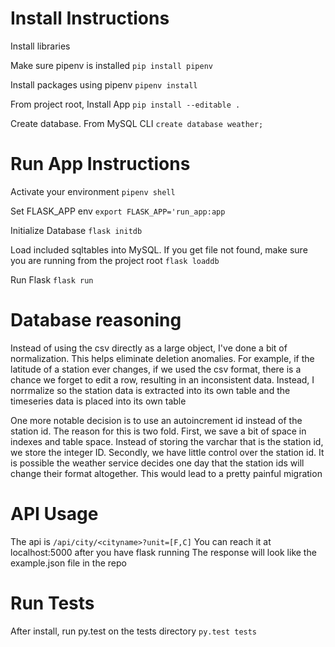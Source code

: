# Install Instructions
Install libraries

Make sure pipenv is installed
`pip install pipenv`

Install packages using pipenv
`pipenv install`

From project root, Install App
`pip install --editable .`

Create database. From MySQL CLI
`create database weather;`

# Run App Instructions
Activate your environment
`pipenv shell`

Set FLASK_APP env
`export FLASK_APP='run_app:app`

Initialize Database
`flask initdb`

Load included sqltables into MySQL. If you get file not found, make sure you are running from the project root
`flask loaddb`

Run Flask
`flask run`

# Database reasoning
Instead of using the csv directly as a large object, I've done a bit of normalization.
This helps eliminate deletion anomalies. For example, if the latitude of a station ever changes, if we used the csv format, there is a chance we forget to edit a row, resulting in an inconsistent data. Instead, I norrmalize so the station data is extracted into its own table
and the timeseries data is placed into its own table

One more notable decision is to use an autoincrement id instead of the station id. The reason for this is two fold. First, we save a bit of space in indexes and table space. Instead of storing the varchar that is the station id, we store the integer ID. Secondly, we have little control over the station id. It is possible the weather service decides one day that the station ids will change their format altogether. This would lead to a pretty painful migration

# API Usage
The api is
`/api/city/<cityname>?unit=[F,C]`
You can reach it at localhost:5000 after you have flask running
The response will look like the example.json file in the repo

# Run Tests
After install, run py.test on the tests directory
`py.test tests`
